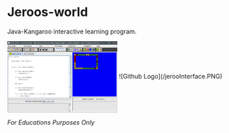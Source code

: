 # Jeroos-world

Java-Kangaroo interactive learning program.

<img align="center" src="https://github.com/BrianRuizy/Jeroos-world/blob/master/jerooInterface.PNG" width="50%">
</img>
![Github Logo](/jerooInterface.PNG)

*For Educations Purposes Only*

